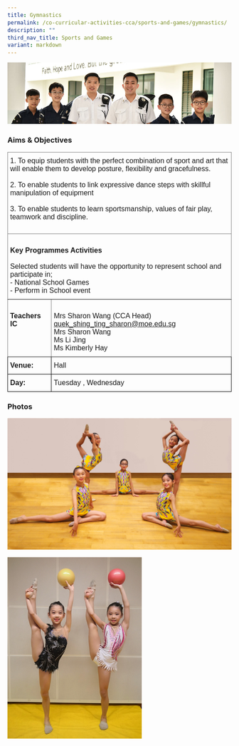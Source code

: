 ```yaml
---
title: Gymnastics
permalink: /co-curricular-activities-cca/sports-and-games/gymnastics/
description: ""
third_nav_title: Sports and Games
variant: markdown
---
```

![](/images/Website%20Banners%20Subpage/948x260%20masterhead%20-%20Co%20Curricular%20Activities4.jpg)

### Aims &amp; Objectives

<style type="text/css">
.tg  {border-collapse:collapse;border-spacing:0;}
.tg td{border-color:black;border-style:solid;border-width:1px;font-family:Arial, sans-serif;font-size:16px;
  overflow:hidden;padding:10px 5px;word-break:normal;}
.tg th{border-color:black;border-style:solid;border-width:1px;font-family:Arial, sans-serif;font-size:16px;
  font-weight:normal;overflow:hidden;padding:10px 5px;word-break:normal;}
.tg .tg-0pky{border-color:inherit;text-align:left;vertical-align:top}
</style>
<table class="tg">
<thead>
  <tr>
    <th class="tg-0pky" colspan="2"><span style="font-weight:bold">       </span>
			<span style="font-weight:normal">1. </span>To equip students with the perfect combination of sport and art that will enable them to develop posture, flexibility and gracefulness. <br><br>
			<span style="font-weight:normal">2. </span>To enable students to link expressive dance steps with skillful manipulation of equipment<br><br>
			<span style="font-weight:normal">3. </span>To enable students to learn sportsmanship, values of fair play, teamwork and discipline.<br><br>
		</th>
  </tr>
</thead>
<tbody>
  <tr>
    <td class="tg-0pky" colspan="2"><br><span style="font-weight:bold">Key Programmes Activities</span><br><br><span style="font-weight:400;font-style:normal">Selected students will have the opportunity to represent school and participate in;</span><br>
			<span style="font-weight:400;font-style:normal"> - </span>National School Games <br>
			- Perform in School event<br>
		</td>
  </tr>
  <tr>
    <td class="tg-0pky"><br><span style="font-weight:bold">Teachers IC</span></td>
    <td class="tg-0pky"><br><span style="font-weight:normal">Mrs Sharon Wang  (CCA Head) </span><a href="mailto:quek_shing_ting_sharon@moe.edu.sg" target="_blank" rel="noopener noreferrer"><span style="font-weight:400">quek_shing_ting_sharon@moe.edu.sg</span></a>
			<br><span style="font-weight:normal">Mrs Sharon Wang
</span><br><span style="font-weight:normal">Ms Li Jing
</span><br><span style="font-weight:normal">Ms Kimberly Hay
</span></td>
  </tr>
	
  <tr>
    <td class="tg-0lax"><span style="font-weight:bold;font-style:normal">Venue:</span></td>
    <td class="tg-0lax">Hall</td>
		</tr>
		
  <tr>
    <td class="tg-0lax"><span style="font-weight:bold;font-style:normal">Day:</span></td>
    <td class="tg-0lax">Tuesday , Wednesday </td>
		</tr>
</tbody>
</table>


### Photos

![](/images/Rgym1.jpg)

<img src="/images/Rgym.jpg" style="width:60%">